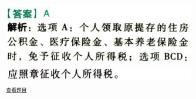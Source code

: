 ![](87153261d5706b940663712f509a024f.png)

![](7d9c47a73258f551d4ed775e6813bba2.png)

[查看题目](../C05.个人所得税法.本章真题.md#72-题目（单选）)

